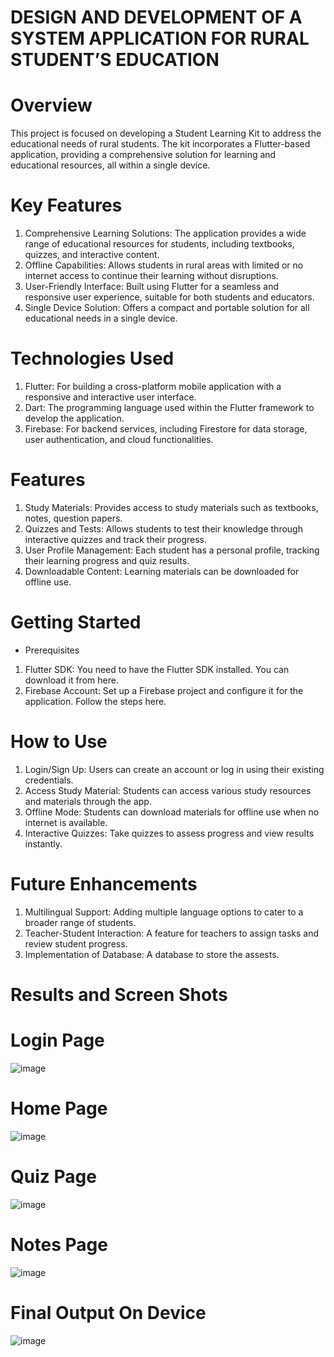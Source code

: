 # DESIGN AND DEVELOPMENT OF A SYSTEM APPLICATION FOR RURAL STUDENT’S EDUCATION
# Overview
This project is focused on developing a Student Learning Kit to address the educational needs of rural students. The kit incorporates a Flutter-based application, providing a comprehensive solution for learning and educational resources, all within a single device.

# Key Features
1. Comprehensive Learning Solutions: The application provides a wide range of educational resources for students, including textbooks, quizzes, and interactive content.
2. Offline Capabilities: Allows students in rural areas with limited or no internet access to continue their learning without disruptions.
3. User-Friendly Interface: Built using Flutter for a seamless and responsive user experience, suitable for both students and educators.
4. Single Device Solution: Offers a compact and portable solution for all educational needs in a single device.

# Technologies Used
1. Flutter: For building a cross-platform mobile application with a responsive and interactive user interface.
2. Dart: The programming language used within the Flutter framework to develop the application.
3. Firebase: For backend services, including Firestore for data storage, user authentication, and cloud functionalities.

# Features
1. Study Materials: Provides access to study materials such as textbooks, notes, question papers.
2. Quizzes and Tests: Allows students to test their knowledge through interactive quizzes and track their progress.
3. User Profile Management: Each student has a personal profile, tracking their learning progress and quiz results.
4. Downloadable Content: Learning materials can be downloaded for offline use.

# Getting Started
* Prerequisites
1. Flutter SDK: You need to have the Flutter SDK installed. You can download it from here.
2. Firebase Account: Set up a Firebase project and configure it for the application. Follow the steps here.

# How to Use
1. Login/Sign Up: Users can create an account or log in using their existing credentials.
2. Access Study Material: Students can access various study resources and materials through the app.
3. Offline Mode: Students can download materials for offline use when no internet is available.
4. Interactive Quizzes: Take quizzes to assess progress and view results instantly.

# Future Enhancements
1. Multilingual Support: Adding multiple language options to cater to a broader range of students.
2. Teacher-Student Interaction: A feature for teachers to assign tasks and review student progress.
3. Implementation of Database: A database to store the assests. 

# Results and Screen Shots
# Login Page
![image](https://github.com/user-attachments/assets/e34d2859-0a00-4543-8ae6-7f8ef0e05657)

# Home Page
![image](https://github.com/user-attachments/assets/c06825e6-12d8-4349-9812-aa153fe8d2fc)

# Quiz Page
![image](https://github.com/user-attachments/assets/fb43c80c-f83b-4522-90a2-1c64595537d5)

# Notes Page
![image](https://github.com/user-attachments/assets/c0402c49-62f6-4ebc-9ec5-a60a4e0449af)

# Final Output On Device
![image](https://github.com/user-attachments/assets/098cf711-7a82-4180-b2aa-a0d0a87cbcc0)




